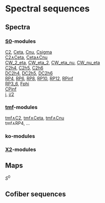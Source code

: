 # Spectral sequences
## Spectra
### [S0](./mix/S0_ss/index.html)-modules
[C2](./mix/C2_ss/index.html), [Ceta](./mix/Ceta_ss/index.html), [Cnu](./mix/Cnu_ss/index.html), [Csigma](./mix/Csigma_ss/index.html)<br>
[C2∧Ceta](./mix/C2_Ceta_ss/index.html), [Ceta∧Cnu](./mix/Ceta_Cnu_ss/index.html)<br>
[CW_2_eta](./mix/CW_2_eta_ss/index.html), [CW_eta_2](./mix/CW_eta_2_ss/index.html), [CW_eta_nu](./mix/CW_eta_nu_ss/index.html), [CW_nu_eta](./mix/CW_nu_eta_ss/index.html)<br>
[C2h4](./mix/C2h4_ss/index.html), [C2h5](./mix/C2h5_ss/index.html), [C2h6](./mix/C2h6_ss/index.html)<br>
[DC2h4](./mix/DC2h4_ss/index.html), [DC2h5](./mix/DC2h5_ss/index.html), [DC2h6](./mix/DC2h6_ss/index.html)<br>
[RP4](./mix/RP1_4_ss/index.html), [RP6](./mix/RP1_6_ss/index.html), [RP8](./mix/RP1_8_ss/index.html), [RP10](./mix/RP1_10_ss/index.html), [RP12](./mix/RP1_12_ss/index.html), [RPinf](./mix/RP1_256_ss/index.html)<br>
[RP3_6](./mix/RP3_6_ss/index.html), [Fphi](./mix/Fphi_ss/index.html)<br>
[CPinf](./mix/CP1_128_ss/index.html)<br>
[j](./mix/j_ss/index.html), [j/2](./mix/j_C2_ss/index.html)<br>

### [tmf](./mix/tmf_ss/index.html)-modules
[tmf∧C2](./mix/tmf_C2_ss/index.html), [tmf∧Ceta](./mix/tmf_Ceta_ss/index.html), [tmf∧Cnu](./mix/tmf_Cnu_ss/index.html)<br>
tmf∧RP4, ...

### ko-modules

### [X2](./mix/X2_ss/index.html)-modules

## Maps
$S^0$

## Cofiber sequences
